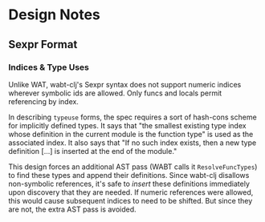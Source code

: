 # Design Notes

## Sexpr Format

### Indices & Type Uses

Unlike WAT, wabt-clj's Sexpr syntax does not support numeric indices wherever
symbolic ids are allowed. Only funcs and locals permit referencing by index.

In describing `typeuse` forms, the spec requires a sort of hash-cons scheme
for implicitly defined types. It says that "the smallest existing type index
whose definition in the current module is the function type" is used as the
associated index. It also says that "If no such index exists, then a new type
definition [...] is inserted at the end of the module."

This design forces an additional AST pass (WABT calls it `ResolveFuncTypes`)
to find these types and append their definitions. Since wabt-clj disallows
non-symbolic references, it's safe to _insert_ these definitions immediately
upon discovery that they are needed. If numeric references were allowed, this
would cause subsequent indices to need to be shifted. But since they are not,
the extra AST pass is avoided.
